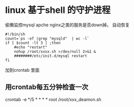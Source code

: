 linux 基于shell 的守护进程
==========================

偷懒监控mysql  apche  nginx之类的服务是否down掉。
自动恢复
 
	#!/bin/sh
	count=`ps -ef |grep "mysqld"  | wc -l`
	if [ $count -lt 3 ] ;then
		#echo "restart"
		nohup /root/xxxx.sh >/dev/null 2>&1 &
		########/etc/init.d/mysql restart
	fi
加到crontab 里面




用crontab每五分钟检查一次
--------------------------
crontab -e
*/5 * * * * root /root/xxx_deamon.sh
